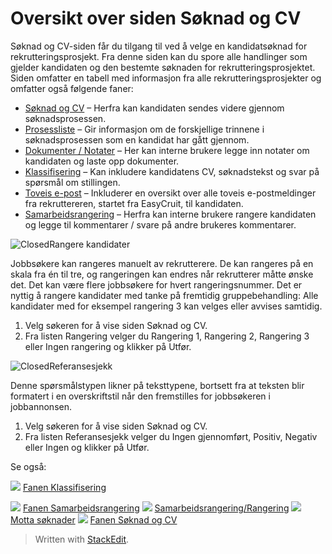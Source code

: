 # Oversikt over siden Søknad og CV

Søknad og CV-siden får du tilgang til ved å velge en kandidatsøknad for rekrutteringsprosjekt. Fra denne siden kan du spore alle handlinger som gjelder kandidaten og den bestemte søknaden for rekrutteringsprosjektet. Siden omfatter en tabell med informasjon fra alle rekrutteringsprosjekter og omfatter også følgende faner:

-   [Søknad og CV](application_and_cv_tab.htm)  – Herfra kan kandidaten sendes videre gjennom søknadsprosessen.
-   [Prosessliste](recruitment_activities_list_tab.htm)  – Gir informasjon om de forskjellige trinnene i søknadsprosessen som en kandidat har gått gjennom.
-   [Dokumenter / Notater](documents_notes_tab.htm)  – Her kan interne brukere legge inn notater om kandidaten og laste opp dokumenter.
-   [Klassifisering](classification_tab.htm)  – Kan inkludere kandidatens CV, søknadstekst og svar på spørsmål om stillingen.
-   [Toveis e-post](two_way_email_tab.htm)  – Inkluderer en oversikt over alle toveis e-postmeldinger fra rekruttereren, startet fra EasyCruit, til kandidaten.
-   [Samarbeidsrangering](collaborative_rating_tab.htm)  – Herfra kan interne brukere rangere kandidaten og legge til kommentarer / svare på andre brukeres kommentarer.

![Closed](../Skins/Default/Stylesheets/Images/transparent.gif)Rangere kandidater

Jobbsøkere kan rangeres manuelt av rekrutterere. De kan rangeres på en skala fra én til tre, og rangeringen kan endres når rekrutterer måtte ønske det. Det kan være flere jobbsøkere for hvert rangeringsnummer. Det er nyttig å rangere kandidater med tanke på fremtidig gruppebehandling: Alle kandidater med for eksempel rangering 3 kan velges eller avvises samtidig.

1.  Velg søkeren for å vise siden  Søknad og CV.
2.  Fra listen  Rangering velger du  Rangering 1,  Rangering 2,  Rangering 3  eller  Ingen rangering  og klikker på  Utfør.

![Closed](../Skins/Default/Stylesheets/Images/transparent.gif)Referansesjekk

Denne spørsmålstypen likner på teksttypene, bortsett fra at teksten blir formatert i en overskriftstil når den fremstilles for jobbsøkeren i jobbannonsen.

1.  Velg søkeren for å vise siden  Søknad og CV.
2.  Fra listen  Referansesjekk  velger du  Ingen gjennomført,  Positiv,  Negativ  eller  Ingen  og klikker på  Utfør.

Se også:

![](../Resources/Images/icon-document-link.png)  [Fanen Klassifisering](classification_tab.htm)

![](../Resources/Images/icon-document-link.png)  [Fanen Samarbeidsrangering](collaborative_rating_tab.htm)
![](../Resources/Images/icon-document-link.png)  [Samarbeidsrangering/Rangering](collaborative_rating_panel_review.htm)
![](../Resources/Images/icon-document-link.png)  [Motta søknader](receiving_applications.htm)
![](../Resources/Images/icon-document-link.png)  [Fanen Søknad og CV](application_and_cv_tab.htm)


> Written with [StackEdit](https://stackedit.io/).
<!--stackedit_data:
eyJoaXN0b3J5IjpbLTE0MjA5MzAxMDVdfQ==
-->